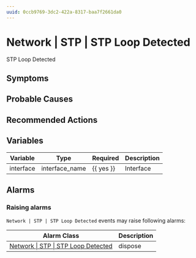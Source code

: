 ```yaml
---
uuid: 0ccb9769-3dc2-422a-8317-baa7f2661da0
---
```

# Network | STP | STP Loop Detected

STP Loop Detected

## Symptoms

## Probable Causes

## Recommended Actions

## Variables

Variable | Type | Required | Description
--- | --- | --- | ---
interface | interface_name | {{ yes }} | Interface

## Alarms

### Raising alarms

`Network | STP | STP Loop Detected` events may raise following alarms:

Alarm Class | Description
--- | ---
[Network \| STP \| STP Loop Detected](../../../alarm-classes/network/stp/stp-loop-detected.md) | dispose
